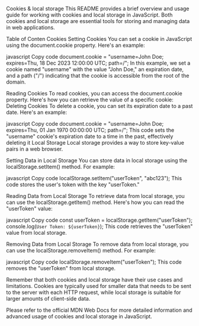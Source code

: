 Cookies & local storage
This README provides a brief overview and usage guide for working with cookies and local storage in JavaScript. Both cookies and local storage are essential tools for storing and managing data in web applications.

Table of Conten
Cookies
Setting Cookies
You can set a cookie in JavaScript using the document.cookie property. Here's an example:

javascript
Copy code
document.cookie = "username=John Doe; expires=Thu, 18 Dec 2023 12:00:00 UTC; path=/";
In this example, we set a cookie named "username" with the value "John Doe," an expiration date, and a path ("/") indicating that the cookie is accessible from the root of the domain.

Reading Cookies
To read cookies, you can access the document.cookie property. Here's how you can retrieve the value of a specific cookie:
Deleting Cookies
To delete a cookie, you can set its expiration date to a past date. Here's an example:

javascript
Copy code
document.cookie = "username=John Doe; expires=Thu, 01 Jan 1970 00:00:00 UTC; path=/";
This code sets the "username" cookie's expiration date to a time in the past, effectively deleting it
Local Storage
Local storage provides a way to store key-value pairs in a web browser.

Setting Data in Local Storage
You can store data in local storage using the localStorage.setItem() method. For example:

javascript
Copy code
localStorage.setItem("userToken", "abc123");
This code stores the user's token with the key "userToken."

Reading Data from Local Storage
To retrieve data from local storage, you can use the localStorage.getItem() method. Here's how you can read the "userToken" value:

javascript
Copy code
const userToken = localStorage.getItem("userToken");
console.log(`User Token: ${userToken}`);
This code retrieves the "userToken" value from local storage.

Removing Data from Local Storage
To remove data from local storage, you can use the localStorage.removeItem() method. For example:

javascript
Copy code
localStorage.removeItem("userToken");
This code removes the "userToken" from local storage.

Remember that both cookies and local storage have their use cases and limitations. Cookies are typically used for smaller data that needs to be sent to the server with each HTTP request, while local storage is suitable for larger amounts of client-side data.

Please refer to the official MDN Web Docs for more detailed information and advanced usage of cookies and local storage in JavaScript.